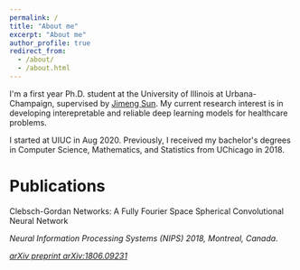 ```yaml
---
permalink: /
title: "About me"
excerpt: "About me"
author_profile: true
redirect_from: 
  - /about/
  - /about.html
---
```


I'm a first year Ph.D. student at the University of Illinois at Urbana-Champaign, supervised by [Jimeng Sun](http://sunlab.org/). 
My current research interest is in developing interepretable and reliable deep learning models for healthcare problems.


I started at UIUC in Aug 2020. Previously, I received my bachelor's degrees in Computer Science, Mathematics, and Statistics from UChicago in 2018.


# Publications

Clebsch-Gordan Networks: A Fully Fourier Space Spherical Convolutional Neural Network

_Neural Information Processing Systems (NIPS) 2018, Montreal, Canada_.

[_arXiv preprint arXiv:1806.09231_](https://arxiv.org/pdf/1806.09231.pdf)